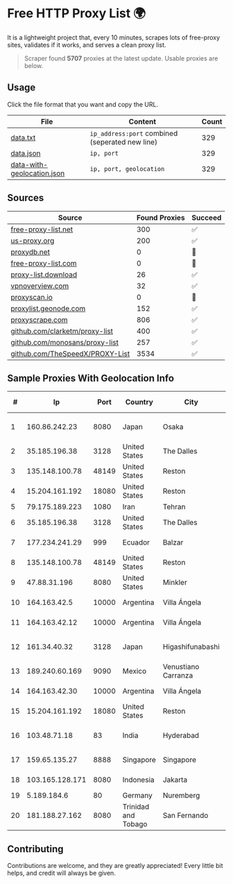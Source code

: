 
# Free HTTP Proxy List 🌍

It is a lightweight project that, every 10 minutes, scrapes lots of free-proxy sites, validates if it works, and serves a clean proxy list.


> Scraper found **5707** proxies at the latest update. Usable proxies are below.

## Usage

Click the file format that you want and copy the URL.


|File|Content|Count|
|----|-------|-----|
|[data.txt](https://raw.githubusercontent.com/themiralay/Proxy-List-World/master/data.txt)|`ip_address:port` combined (seperated new line)|329|
|[data.json](https://raw.githubusercontent.com/themiralay/Proxy-List-World/master/data.json)|`ip, port`|329|
|[data-with-geolocation.json](https://raw.githubusercontent.com/themiralay/Proxy-List-World/master/data-with-geolocation.json)|`ip, port, geolocation`|329|

## Sources

|Source|Found Proxies|Succeed|
|------|-------------|-------|
|[free-proxy-list.net](https://free-proxy-list.net)|300|✅|
|[us-proxy.org](https://www.us-proxy.org)|200|✅|
|[proxydb.net](http://proxydb.net)|0|🚫|
|[free-proxy-list.com](https://free-proxy-list.com/?page=&port=&type%5B%5D=http&type%5B%5D=https&up_time=0&search=Search)|0|🚫|
|[proxy-list.download](https://www.proxy-list.download/HTTP)|26|✅|
|[vpnoverview.com](https://vpnoverview.com/privacy/anonymous-browsing/free-proxy-servers)|32|✅|
|[proxyscan.io](https://www.proxyscan.io)|0|🚫|
|[proxylist.geonode.com](https://proxylist.geonode.com/api/proxy-list?limit=300&page=1&sort_by=lastChecked&sort_type=desc&protocols=http,https)|152|✅|
|[proxyscrape.com](https://api.proxyscrape.com/v2/?request=displayproxies&protocol=http&timeout=10000&country=all&ssl=all&anonymity=all)|806|✅|
|[github.com/clarketm/proxy-list](https://raw.githubusercontent.com/clarketm/proxy-list/master/proxy-list-raw.txt)|400|✅|
|[github.com/monosans/proxy-list](https://raw.githubusercontent.com/monosans/proxy-list/main/proxies/http.txt)|257|✅|
|[github.com/TheSpeedX/PROXY-List](https://raw.githubusercontent.com/TheSpeedX/PROXY-List/master/http.txt)|3534|✅|


## Sample Proxies With Geolocation Info

|#|Ip|Port|Country|City|Internet Service Provider|
|-|--|----|-------|----|-------------------------|
|1|160.86.242.23|8080|Japan|Osaka|Sony Network Communications Inc|
|2|35.185.196.38|3128|United States|The Dalles|Google LLC|
|3|135.148.100.78|48149|United States|Reston|OVH SAS|
|4|15.204.161.192|18080|United States|Reston|OVH SAS|
|5|79.175.189.223|1080|Iran|Tehran|Afranet|
|6|35.185.196.38|3128|United States|The Dalles|Google LLC|
|7|177.234.241.29|999|Ecuador|Balzar|Vasquez Burgos Livington|
|8|135.148.100.78|48149|United States|Reston|OVH SAS|
|9|47.88.31.196|8080|United States|Minkler|Alibaba.com LLC|
|10|164.163.42.5|10000|Argentina|Villa Ángela|Interret Villa Angela SRL|
|11|164.163.42.12|10000|Argentina|Villa Ángela|Interret Villa Angela SRL|
|12|161.34.40.32|3128|Japan|Higashifunabashi|NTT PC Communications, Inc.|
|13|189.240.60.169|9090|Mexico|Venustiano Carranza|Uninet S.A. de C.V.|
|14|164.163.42.30|10000|Argentina|Villa Ángela|Interret Villa Angela SRL|
|15|15.204.161.192|18080|United States|Reston|OVH SAS|
|16|103.48.71.18|83|India|Hyderabad|Country Online Services PVT LTD|
|17|159.65.135.27|8888|Singapore|Singapore|DigitalOcean, LLC|
|18|103.165.128.171|8080|Indonesia|Jakarta|PT iForte Global Internet|
|19|5.189.184.6|80|Germany|Nuremberg|Contabo GmbH|
|20|181.188.27.162|8080|Trinidad and Tobago|San Fernando|Columbus Communications Trinidad Limited.|



## Contributing

Contributions are welcome, and they are greatly appreciated! Every
little bit helps, and credit will always be given.

